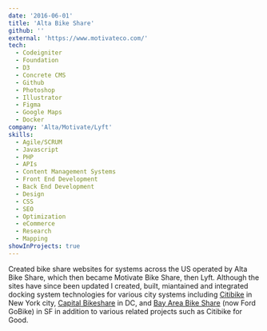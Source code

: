 ```yaml
---
date: '2016-06-01'
title: 'Alta Bike Share'
github: ''
external: 'https://www.motivateco.com/'
tech:
  - Codeigniter
  - Foundation
  - D3
  - Concrete CMS
  - Github
  - Photoshop
  - Illustrator
  - Figma
  - Google Maps
  - Docker
company: 'Alta/Motivate/Lyft'
skills:
  - Agile/SCRUM
  - Javascript
  - PHP
  - APIs
  - Content Management Systems
  - Front End Development
  - Back End Development
  - Design
  - CSS
  - SEO
  - Optimization
  - eCommerce
  - Research
  - Mapping
showInProjects: true
---
```


Created bike share websites for systems across the US operated by Alta Bike Share, which then became Motivate Bike Share, then Lyft. Although the sites have since been updated I created, built, miantained and integrated docking system technologies for various city systems including [Citibike](https://www.citibikenyc.com/) in New York city, [Capital Bikeshare](https://www.capitalbikeshare.com/) in DC, and [Bay Area Bike Share](https://www.lyft.com/bikes/bay-wheels) (now Ford GoBike) in SF in addition to various related projects such as Citibike for Good.
